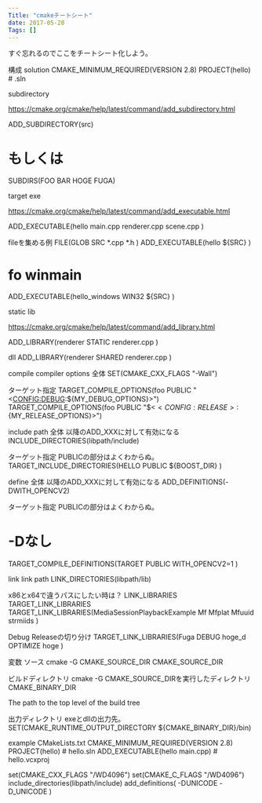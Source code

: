 ```yaml
---
Title: "cmakeチートシート"
date: 2017-05-28
Tags: []
---
```


すぐ忘れるのでここをチートシート化しよう。

構成
solution
CMAKE_MINIMUM_REQUIRED(VERSION 2.8)
PROJECT(hello) # .sln

subdirectory

https://cmake.org/cmake/help/latest/command/add_subdirectory.html

ADD_SUBDIRECTORY(src)

# もしくは

SUBDIRS(FOO BAR HOGE FUGA)

target
exe

https://cmake.org/cmake/help/latest/command/add_executable.html

ADD_EXECUTABLE(hello
    main.cpp
    renderer.cpp
    scene.cpp
    )

fileを集める例
FILE(GLOB SRC
    *.cpp
    *.h
    )
ADD_EXECUTABLE(hello
    ${SRC}
    )

# fo winmain
ADD_EXECUTABLE(hello_windows WIN32
    ${SRC}
    )

static lib

https://cmake.org/cmake/help/latest/command/add_library.html

ADD_LIBRARY(renderer STATIC
    renderer.cpp
    )

dll
ADD_LIBRARY(renderer SHARED
    renderer.cpp
    )

compile
compiler options
全体
SET(CMAKE_CXX_FLAGS "-Wall")

ターゲット指定
TARGET_COMPILE_OPTIONS(foo PUBLIC "$<$<CONFIG:DEBUG>:${MY_DEBUG_OPTIONS}>")
TARGET_COMPILE_OPTIONS(foo PUBLIC "$<$<CONFIG:RELEASE>:${MY_RELEASE_OPTIONS}>")

include path
全体
以降のADD_XXXに対して有効になる
INCLUDE_DIRECTORIES(libpath/include)

ターゲット指定
PUBLICの部分はよくわからぬ。
TARGET_INCLUDE_DIRECTORIES(HELLO PUBLIC
	${BOOST_DIR}
	)

define
全体
以降のADD_XXXに対して有効になる
ADD_DEFINITIONS(-DWITH_OPENCV2)

ターゲット指定
PUBLICの部分はよくわからぬ。
# -Dなし
TARGET_COMPILE_DEFINITIONS(TARGET PUBLIC
    WITH_OPENCV2=1
    )

link
link path
LINK_DIRECTORIES(libpath/lib)

x86とx64で違うパスにしたい時は？
LINK_LIBRARIES
TARGET_LINK_LIBRARIES
TARGET_LINK_LIBRARIES(MediaSessionPlaybackExample
    Mf
    Mfplat
    Mfuuid
    strmiids
    )

Debug Releaseの切り分け
TARGET_LINK_LIBRARIES(Fuga
    DEBUG hoge_d
    OPTIMIZE hoge
    )

変数
ソース
cmake -G CMAKE_SOURCE_DIR
CMAKE_SOURCE_DIR

ビルドディレクトリ
cmake -G CMAKE_SOURCE_DIRを実行したディレクトリ
CMAKE_BINARY_DIR


The path to the top level of the build tree

出力ディレクトリ
exeとdllの出力先。
SET(CMAKE_RUNTIME_OUTPUT_DIRECTORY ${CMAKE_BINARY_DIR}/bin)

example
CMakeLists.txt
CMAKE_MINIMUM_REQUIRED(VERSION 2.8)
PROJECT(hello) # hello.sln
ADD_EXECUTABLE(hello main.cpp) # hello.vcxproj

set(CMAKE_CXX_FLAGS "/WD4096")
set(CMAKE_C_FLAGS "/WD4096")
include_directories(libpath/include)
add_definitions(
    -DUNICODE
    -D_UNICODE
    )

